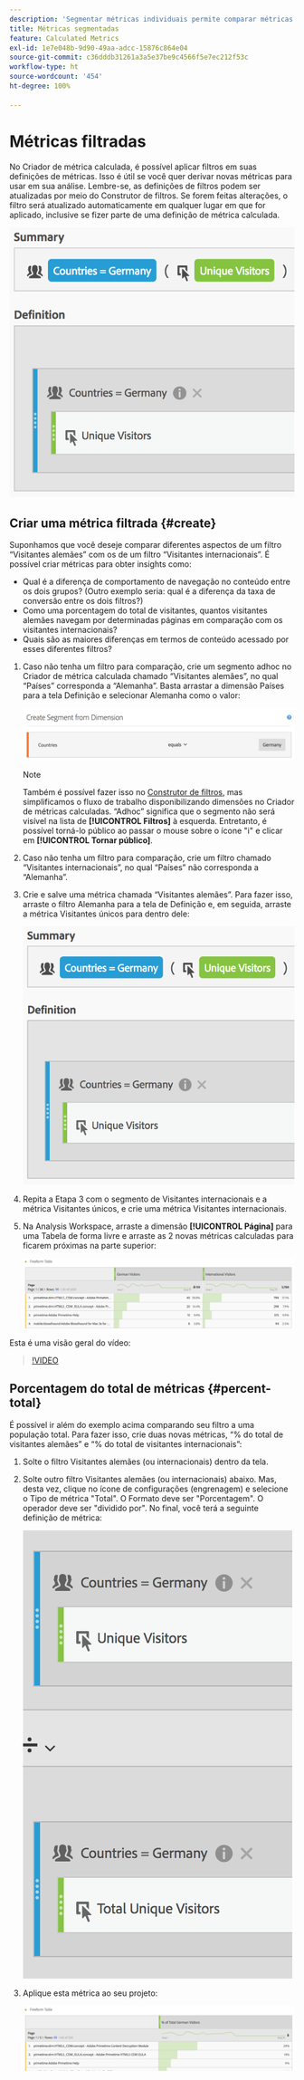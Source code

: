 ```yaml
---
description: 'Segmentar métricas individuais permite comparar métricas em um mesmo relatório. '
title: Métricas segmentadas
feature: Calculated Metrics
exl-id: 1e7e048b-9d90-49aa-adcc-15876c864e04
source-git-commit: c36dddb31261a3a5e37be9c4566f5e7ec212f53c
workflow-type: ht
source-wordcount: '454'
ht-degree: 100%

---
```


# Métricas filtradas

No Criador de métrica calculada, é possível aplicar filtros em suas definições de métricas. Isso é útil se você quer derivar novas métricas para usar em sua análise. Lembre-se, as definições de filtros podem ser atualizadas por meio do Construtor de filtros. Se forem feitas alterações, o filtro será atualizado automaticamente em qualquer lugar em que for aplicado, inclusive se fizer parte de uma definição de métrica calculada.

![](assets/german-visitors.png)

## Criar uma métrica filtrada {#create}

Suponhamos que você deseje comparar diferentes aspectos de um filtro “Visitantes alemães” com os de um filtro “Visitantes internacionais”. É possível criar métricas para obter insights como:

* Qual é a diferença de comportamento de navegação no conteúdo entre os dois grupos? (Outro exemplo seria: qual é a diferença da taxa de conversão entre os dois filtros?)
* Como uma porcentagem do total de visitantes, quantos visitantes alemães navegam por determinadas páginas em comparação com os visitantes internacionais?
* Quais são as maiores diferenças em termos de conteúdo acessado por esses diferentes filtros?

1. Caso não tenha um filtro para comparação, crie um segmento adhoc no Criador de métrica calculada chamado “Visitantes alemães”, no qual “Países” corresponda a “Alemanha”. Basta arrastar a dimensão Países para a tela Definição e selecionar Alemanha como o valor:

   ![](assets/segment-from-dimension.png)

   >[!NOTE]
   >
   >Também é possível fazer isso no [Construtor de filtros](/help/components/filters/create-filters.md), mas simplificamos o fluxo de trabalho disponibilizando dimensões no Criador de métricas calculadas. “Adhoc” significa que o segmento não será visível na lista de **[!UICONTROL Filtros]** à esquerda. Entretanto, é possível torná-lo público ao passar o mouse sobre o ícone &quot;i&quot; e clicar em **[!UICONTROL Tornar público]**.

1. Caso não tenha um filtro para comparação, crie um filtro chamado “Visitantes internacionais”, no qual “Países” não corresponda a “Alemanha”.
1. Crie e salve uma métrica chamada “Visitantes alemães”. Para fazer isso, arraste o filtro Alemanha para a tela de Definição e, em seguida, arraste a métrica Visitantes únicos para dentro dele:

   ![](assets/german-visitors.png)

1. Repita a Etapa 3 com o segmento de Visitantes internacionais e a métrica Visitantes únicos, e crie uma métrica Visitantes internacionais.
1. Na Analysis Workspace, arraste a dimensão **[!UICONTROL Página]** para uma Tabela de forma livre e arraste as 2 novas métricas calculadas para ficarem próximas na parte superior:

   ![](assets/workspace-pages.png)

Esta é uma visão geral do vídeo:

>[!VIDEO](https://video.tv.adobe.com/v/25407/?quality=12)

## Porcentagem do total de métricas {#percent-total}

É possível ir além do exemplo acima comparando seu filtro a uma população total. Para fazer isso, crie duas novas métricas, “% do total de visitantes alemães” e “% do total de visitantes internacionais”:

1. Solte o filtro Visitantes alemães (ou internacionais) dentro da tela.
1. Solte outro filtro Visitantes alemães (ou internacionais) abaixo. Mas, desta vez, clique no ícone de configurações (engrenagem) e selecione o Tipo de métrica &quot;Total&quot;. O Formato deve ser &quot;Porcentagem&quot;. O operador deve ser &quot;dividido por&quot;. No final, você terá a seguinte definição de métrica:

   ![](assets/cm_metric_total.png)

1. Aplique esta métrica ao seu projeto:

   ![](assets/cm_percent_total.png)
